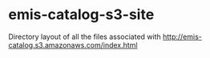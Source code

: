 emis-catalog-s3-site
====================

Directory layout of all the files associated with http://emis-catalog.s3.amazonaws.com/index.html
